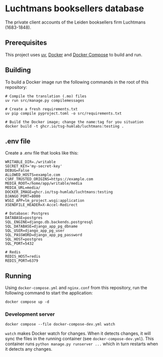 # Luchtmans booksellers database

The private client accounts of the Leiden booksellers firm Luchtmans (1683-1848).

## Prerequisites

This project uses [uv](https://docs.astral.sh/uv/), [Docker](https://www.docker.com/) and [Docker Compose](https://docs.docker.com/compose/) to build and run.

## Building

To build a Docker image run the following commands in the root of this repository:

```commandline
# Compile the translation (.mo) files
uv run src/manage.py compilemessages

# Create a fresh requirements.txt
uv pip compile pyproject.toml -o src/requirements.txt

# Build the Docker image; change the name:tag for you situation
docker build -t ghcr.io/tsg-humlab/luchtmans:testing .
```

## .env file

Create a .env file that looks like this:

```env
WRITABLE_DIR=./writable
SECRET_KEY='my-secret-key'
DEBUG=False
ALLOWED_HOSTS=example.com
CSRF_TRUSTED_ORIGINS=https://example.com
MEDIA_ROOT=/home/app/writable/media
MEDIA_URL=media/
DOCKER_IMAGE=ghcr.io/tsg-humlab/luchtmans:testing
DJANGO_PORT=8000
WSGI_APP=lm_project.wsgi:application
XSENDFILE_HEADER=X-Accel-Redirect

# Database: Postgres
DATABASE=postgres
SQL_ENGINE=django.db.backends.postgresql
SQL_DATABASE=django_app_pg_dbname
SQL_USER=django_app_pg_user
SQL_PASSWORD=django_app_pg_password
SQL_HOST=postgres
SQL_PORT=5432

# Redis
REDIS_HOST=redis
REDIS_PORT=6379
```

## Running

Using `docker-compose.yml` and `nginx.conf` from this repository, run the following command to start the application:

```commandline
docker compose up -d
```

### Development server

```commandline
docker compose --file docker-compose-dev.yml watch
```

`watch` makes Docker watch for changes. When it detects changes, it will sync the files in the running container (see `docker-compose-dev.yml`). This container runs `python manage.py runserver ...` which in turn restarts when it detects any changes.